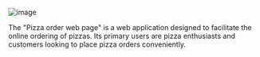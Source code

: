 ![image](https://github.com/Ittiwat812/SAMSAN-pizza-website-Project/assets/159146317/0cd28dda-d19b-497e-b762-7c46a335a985)

The "Pizza order web page" is a web application designed to facilitate the online ordering of pizzas. Its primary users are pizza enthusiasts and customers looking to place pizza orders conveniently.
